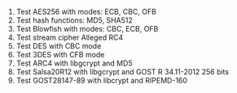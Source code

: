 1. Test AES256 with modes: ECB, CBC, OFB
2. Test hash functions: MD5, SHA512
3. Test Blowfish with modes: CBC, ECB, OFB
4. Test stream cipher Alleged RC4
5. Test DES with CBC mode
6. Test 3DES with CFB mode
7. Test ARC4 with libgcrypt and MD5
8. Test Salsa20R12 with libgcrypt and GOST R 34.11-2012 256 bits
9. Test GOST28147-89 with libcrypt and RIPEMD-160
